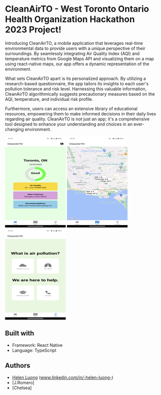 # CleanAirTO - West Toronto Ontario Health Organization Hackathon 2023 Project!

Introducing CleanAirTO, a mobile application that leverages real-time environmental data to provide users with a unique perspective of their surroundings. By seamlessly integrating Air Quality Index (AQI) and temperature metrics from Google Maps API and visualizing them on a map using react-native maps, our app offers a dynamic representation of the environment.

What sets CleanAirTO apart is its personalized approach. By utilizing a research-based questionnaire, the app tailors its insights to each user's pollution tolerance and risk level. Harnessing this valuable information, CleanAirTO algorithmically suggests precautionary measures based on the AQI, temperature, and individual risk profile.

Furthermore, users can access an extensive library of educational resources, empowering them to make informed decisions in their daily lives regarding air quality. CleanAirTO is not just an app; it's a comprehensive tool designed to enhance your understanding and choices in an ever-changing environment.

<p>
  <img width="200" height="300" src="./assets/images/app2.png">
  <img width="200" height="300" src="./assets/images/app3.png">
  <img width="200" height="300" src="./assets/images/app1.png">
</p>

## Built with

- Framework: React Native
- Language: TypeScript

## Authors

- [Helen Luong](https://github.com/tdhluong) (www.linkedin.com/in/-helen-luong-)
- [J.Romero]
- [Chelsea]
